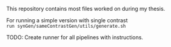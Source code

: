 This repository contains most files worked on during my thesis.  

For running a simple version with single contrast  
`run synGen/sameContrastGen/utils/generate.sh`

TODO: Create runner for all pipelines with instructions.
